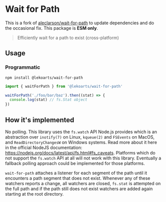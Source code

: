 # Wait for Path

This is a fork of [aleclarson/wait-for-path](https://github.com/aleclarson/wait-for-path) to update dependencies and do the occasional fix. This package is **ESM only**.

> Efficiently wait for a path to exist (cross-platform)

## Usage

### Programmatic

```shell
npm install @lekoarts/wait-for-path
```

```ts
import { waitForPath } from '@lekoarts/wait-for-path'

waitForPath('./foo/bar/baz').then((stat) => {
  console.log(stat) // fs.Stat object
})
```

## How it's implemented

No polling. This library uses the `fs.watch` API Node.js provides which is an abstraction over `inotify(7)` on Linux, `kqueue(2)` and `FSEvents` on MacOS, and `ReadDirectoryChangesW` on Windows systems. Read more about it here in the official NodeJS documentation: https://nodejs.org/docs/latest/api/fs.html#fs_caveats. Platforms which do not support the `fs.watch` API at all will not work with this library. Eventually a fallback polling approach could be implemented for those platforms.

`wait-for-path` attaches a listener for each segment of the path until it encounters a path segment that does not exist. Whenever any of these watchers reports a change, all watchers are closed, `fs.stat` is attempted on the full path and if the path still does not exist watchers are added again starting at the root directory.
